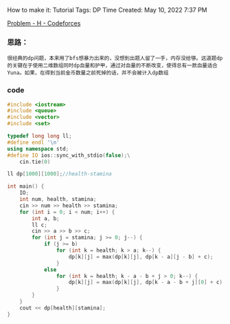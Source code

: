 How to make it: Tutorial
Tags: DP
Time Created: May 10, 2022 7:37 PM

[Problem - H - Codeforces](https://codeforces.com/gym/103118/problem/H?f0a28=1)

### 思路：

    很经典的dp问题，本来用了bfs想暴力出来的，没想到出题人留了一手，内存没给够。这道题dp的关键在于使用二维数组同时dp血量和护甲，通过对血量的不断改变，使得总有一款血量适合Yuna。如果，在得到当前金币数量之前死掉的话，并不会被计入dp数组

### code

```cpp
#include <iostream>
#include <queue>
#include <vector>
#include <set>

typedef long long ll;
#define endl '\n'
using namespace std;
#define IO ios::sync_with_stdio(false);\
    cin.tie(0)

ll dp[1000][1000];//health-stamina

int main() {
    IO;
    int num, health, stamina;
    cin >> num >> health >> stamina;
    for (int i = 0; i < num; i++) {
        int a, b;
        ll c;
        cin >> a >> b >> c;
        for (int j = stamina; j >= 0; j--) {
            if (j >= b)
                for (int k = health; k > a; k--) {
                    dp[k][j] = max(dp[k][j], dp[k - a][j - b] + c);
                }
            else
                for (int k = health; k - a - b + j > 0; k--) {
                    dp[k][j] = max(dp[k][j], dp[k - a - b + j][0] + c);
                }
        }
    }
    cout << dp[health][stamina];
}
```